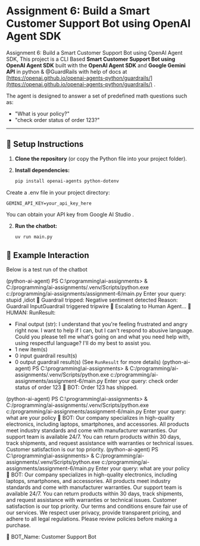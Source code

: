 # Assignment 6: Build a Smart Customer Support Bot using OpenAI Agent SDK

Assignment 6: Build a Smart Customer Support Bot using OpenAI Agent SDK, This project is a CLI Based **Smart Customer Support Bot using OpenAI Agent SDK** built with the **OpenAI Agent SDK** and **Google Gemini API** in python & @GuardRails with help of docs at [https://openai.github.io/openai-agents-python/guardrails/](https://openai.github.io/openai-agents-python/guardrails/) .

The agent is designed to answer a set of predefined math questions such as:

- "What is your policy?"
- "check order status of order 123?"

---

## 🚀 Setup Instructions

1. **Clone the repository** (or copy the Python file into your project folder).

2. **Install dependencies:**
   ```bash
   pip install openai-agents python-dotenv

Create a .env file in your project directory:
```
GEMINI_API_KEY=your_api_key_here
```

You can obtain your API key from Google AI Studio
.

2. **Run the chatbot:**
   ```bash
   uv run main.py

## 📝 Example Interaction

Below is a test run of the chatbot

(python-ai-agent) PS C:\programming\ai-assignments> & C:/programming/ai-assignments/.venv/Scripts/python.exe c:/programming/ai-assignments/assignment-6/main.py
Enter your query: stupid ,idiot
🚨 Guardrail tripped: Negative sentiment detected
Reason: Guardrail InputGuardrail triggered tripwire
🤝 Escalating to Human Agent...
👩 HUMAN: RunResult:
- Final output (str):
    I understand that you're feeling frustrated and angry right now. I want to help if I can, but I can't respond to abusive language. Could you please tell me what's going on and what you need help with, using respectful language? I'll do my best to assist you.
- 1 new item(s)
- 0 input guardrail result(s)
- 0 output guardrail result(s)
(See `RunResult` for more details)
(python-ai-agent) PS C:\programming\ai-assignments> & C:/programming/ai-assignments/.venv/Scripts/python.exe c:/programming/ai-assignments/assignment-6/main.py
Enter your query: check order status of order 123
🤖 BOT: Order 123 has shipped.

(python-ai-agent) PS C:\programming\ai-assignments> & C:/programming/ai-assignments/.venv/Scripts/python.exe c:/programming/ai-assignments/assignment-6/main.py
Enter your query: what are your policy
🤖 BOT: Our company specializes in high-quality electronics, including laptops, smartphones, and accessories. All products meet industry standards and come with manufacturer warranties. Our support team is available 24/7. You can return products within 30 days, track shipments, and request assistance with warranties or technical issues. Customer satisfaction is our top priority. 
(python-ai-agent) PS C:\programming\ai-assignments> & C:/programming/ai-assignments/.venv/Scripts/python.exe c:/programming/ai-assignments/assignment-6/main.py
Enter your query: what are your policy
🤖 BOT: Our company specializes in high-quality electronics, including laptops, smartphones, and accessories. All products meet industry standards and come with manufacturer warranties. Our support team is available 24/7. You can return products within 30 days, track shipments, and request assistance with warranties or technical issues. Customer satisfaction is our top priority. 
Our terms and conditions ensure fair use of our services. We respect user privacy, provide transparent pricing, and adhere to all legal regulations. Please review policies before making a purchase.

🤖 BOT_Name: Customer Support Bot
